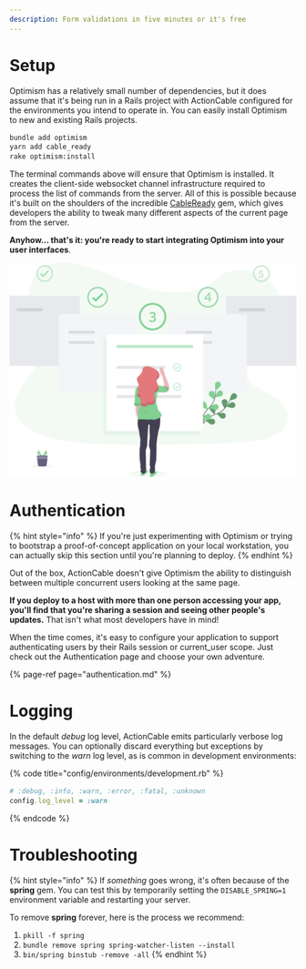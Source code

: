 ```yaml
---
description: Form validations in five minutes or it's free
---
```


# Setup

Optimism has a relatively small number of dependencies, but it does assume that it's being run in a Rails project with ActionCable configured for the environments you intend to operate in. You can easily install Optimism to new and existing Rails projects.

```bash
bundle add optimism
yarn add cable_ready
rake optimism:install
```

The terminal commands above will ensure that Optimism is installed. It creates the client-side websocket channel infrastructure required to process the list of commands from the server. All of this is possible because it's built on the shoulders of the incredible [CableReady](https://cableready.stimulusreflex.com/) gem, which gives developers the ability to tweak many different aspects of the current page from the server.

**Anyhow... that's it: you're ready to start integrating Optimism into your user interfaces**.

![](.gitbook/assets/setup.svg)

# Authentication

{% hint style="info" %}
If you're just experimenting with Optimism or trying to bootstrap a proof-of-concept application on your local workstation, you can actually skip this section until you're planning to deploy.
{% endhint %}

Out of the box, ActionCable doesn't give Optimism the ability to distinguish between multiple concurrent users looking at the same page.

**If you deploy to a host with more than one person accessing your app, you'll find that you're sharing a session and seeing other people's updates.** That isn't what most developers have in mind!

When the time comes, it's easy to configure your application to support authenticating users by their Rails session or current_user scope. Just check out the Authentication page and choose your own adventure.

{% page-ref page="authentication.md" %}

# Logging

In the default _debug_ log level, ActionCable emits particularly verbose log messages. You can optionally discard everything but exceptions by switching to the _warn_ log level, as is common in development environments:

{% code title="config/environments/development.rb" %}
```ruby
# :debug, :info, :warn, :error, :fatal, :unknown
config.log_level = :warn
```
{% endcode %}

# Troubleshooting

{% hint style="info" %}
If _something_ goes wrong, it's often because of the **spring** gem. You can test this by temporarily setting the `DISABLE_SPRING=1` environment variable and restarting your server.

To remove **spring** forever, here is the process we recommend:

1. `pkill -f spring`
2. `bundle remove spring spring-watcher-listen --install`
3. `bin/spring binstub -remove -all`
{% endhint %}



